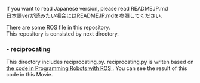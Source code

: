 If you want to read Japanese version, please read READMEJP.md  
日本語verが読みたい場合にはREADMEJP.mdを参照してください．


There are some ROS file in this repository.  
This repository is consisted by next directory.  
### - reciprocating  
  This directory includes reciprocating.py. reciprocating.py is writen based on [the code in Programming Robots with ROS ](https://github.com/osrf/rosbook/blob/master/wanderbot/red_light_green_light.py). You can see the result of this code in this Movie.  
  

  
  
  
